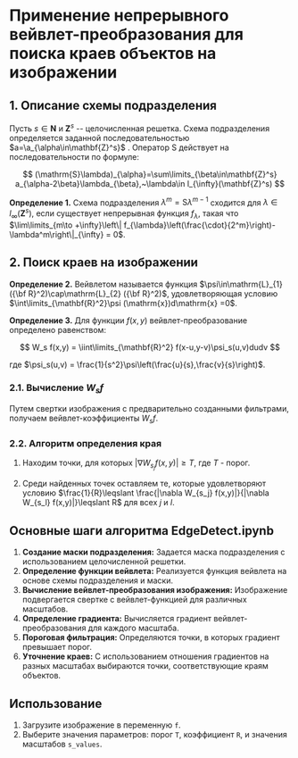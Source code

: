 # Применение непрерывного вейвлет-преобразования для поиска краев объектов на изображении

## 1. Описание схемы подразделения

Пусть $s\in\mathbf{N}$ и $\mathbf{Z}^s$ -- целочисленная решетка. Схема подразделения определяется заданной последовательностью $a=\a_{\alpha\in\mathbf{Z}^s}$ . Оператор $\mathrm{S}$ действует на последовательности по формуле: 

$$ 
(\mathrm{S}\lambda)_{\alpha}=\sum\limits_{\beta\in\mathbf{Z}^s} a_{\alpha-2\beta}\lambda_{\beta},~\lambda\in l_{\infty}(\mathbf{Z}^s) 
$$

**Определение 1.** Схема подразделения $\lambda^m=\mathrm{S}\lambda^{m-1}$ сходится для $\lambda\in l_{\infty}(\mathbf{Z}^s)$, если существует непрерывная функция $f_{\lambda}$, такая что $\lim\limits_{m\to +\infty}\left\| f_{\lambda}\left(\frac{\cdot}{2^m}\right)-\lambda^m\right\|_{\infty} = 0$.

## 2. Поиск краев на изображении

**Определение 2.** Вейвлетом называется функция $\psi\in\mathrm{L}_{1} ({\bf R}^2)\cap\mathrm{L}_{2} ({\bf R}^2)$, удовлетворяющая условию $\int\limits_{\mathbf{R}^2}\psi (\mathrm{x})d\mathrm{x} =0$.

**Определение 3.** Для функции $f(x,y)$ вейвлет-преобразование определено равенством:

$$
W_s f(x,y) = \iint\limits_{\mathbf{R}^2} f(x-u,y-v)\psi_s(u,v)dudv
$$

где $\psi_s(u,v) = \frac{1}{s^2}\psi\left(\frac{u}{s},\frac{v}{s}\right)$.

### 2.1. Вычисление $W_sf$

Путем свертки изображения с предварительно созданными фильтрами, получаем вейвлет-коэффициенты $W_sf$.

### 2.2. Алгоритм определения края

1. Находим точки, для которых $|\nabla W_{s_j}f(x,y)|\geqslant T$, где $T$ - порог.

2. Среди найденных точек оставляем те, которые удовлетворяют условию $\frac{1}{R}\leqslant \frac{|\nabla W_{s_j} f(x,y)|}{|\nabla W_{s_l} f(x,y)|}\leqslant R$ для всех $j$ и $l$.

## Основные шаги алгоритма EdgeDetect.ipynb

1. **Создание маски подразделения:** Задается маска подразделения с использованием целочисленной решетки.
2. **Определение функции вейвлета:** Реализуется функция вейвлета на основе схемы подразделения и маски.
3. **Вычисление вейвлет-преобразования изображения:** Изображение подвергается свертке с вейвлет-функцией для различных масштабов.
4. **Определение градиента:** Вычисляется градиент вейвлет-преобразования для каждого масштаба.
5. **Пороговая фильтрация:** Определяются точки, в которых градиент превышает порог.
6. **Уточнение краев:** С использованием отношения градиентов на разных масштабах выбираются точки, соответствующие краям объектов.

## Использование

1. Загрузите изображение в переменную `f`.
2. Выберите значения параметров: порог `T`, коэффициент `R`, и значения масштабов `s_values`.
